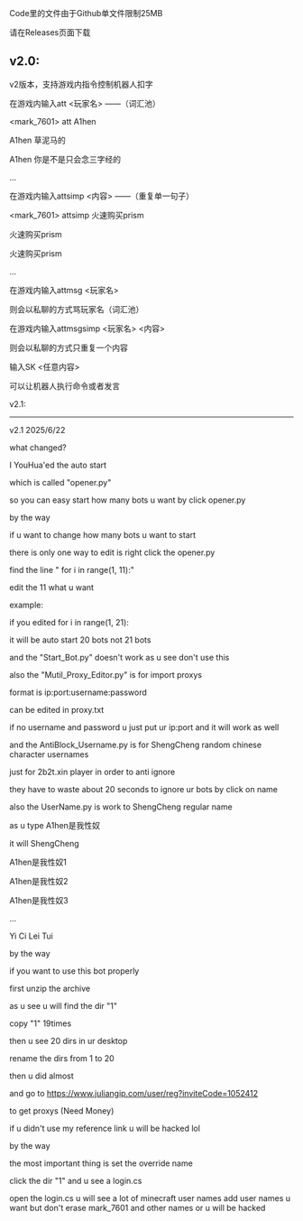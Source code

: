 Code里的文件由于Github单文件限制25MB

请在Releases页面下载


v2.0:
---------------------------
v2版本，支持游戏内指令控制机器人扣字


在游戏内输入att <玩家名>                   ——（词汇池）

<mark_7601> att A1hen

<bot> A1hen 草泥马的

<bot> A1hen 你是不是只会念三字经的

...



在游戏内输入attsimp <内容>               ——（重复单一句子）

<mark_7601> attsimp 火速购买prism

<bot> 火速购买prism

<bot> 火速购买prism

...



在游戏内输入attmsg <玩家名>

则会以私聊的方式骂玩家名（词汇池）

在游戏内输入attmsgsimp <玩家名> <内容>

则会以私聊的方式只重复一个内容



输入SK <任意内容>

可以让机器人执行命令或者发言


v2.1:
_____________________________
v2.1 2025/6/22

what changed?


I YouHua'ed the auto start

which is called "opener.py"

so you can easy start how many bots u want by click opener.py

by the way

if u want to change how many bots u want to start

there is only one way to edit is right click the opener.py

find the line "    for i in range(1, 11):"

edit the 11 what u want

example:

if you edited     for i in range(1, 21):

it will be auto start 20 bots not 21 bots



and the "Start_Bot.py" doesn't work as u see don't use this



also the "Mutil_Proxy_Editor.py" is for import proxys

format is ip:port:username:password

can be edited in proxy.txt

if no username and password u just put ur ip:port and it will work as well



and the AntiBlock_Username.py is for ShengCheng random chinese character usernames

just for 2b2t.xin player in order to anti ignore

they have to waste about 20 seconds to ignore ur bots by click on name



also the UserName.py is work to ShengCheng regular name

as u type A1hen是我性奴

it will ShengCheng

A1hen是我性奴1

A1hen是我性奴2

A1hen是我性奴3

...

Yi Ci Lei Tui



by the way

if you want to use this bot properly

first unzip the archive

as u see u will find the dir "1"

copy "1" 19times

then u see 20 dirs in ur desktop

rename the dirs from 1 to 20

then u did almost

and go to https://www.juliangip.com/user/reg?inviteCode=1052412

to get proxys (Need Money)

if u didn't use my reference link u will be hacked lol



by the way

the most important thing is set the override name

click the dir "1" and u see a login.cs

open the login.cs
u will see a lot of minecraft user names
add user names u want
but don't erase mark_7601 and other names or u will be hacked

